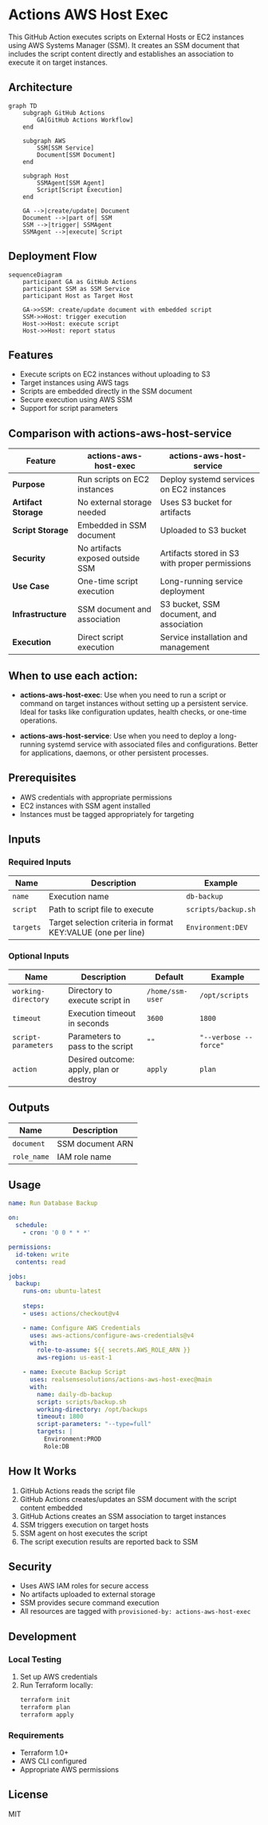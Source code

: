 # Actions AWS Host Exec

This GitHub Action executes scripts on External Hosts or EC2 instances using AWS Systems Manager (SSM). It creates an SSM document that includes the script content directly and establishes an association to execute it on target instances.

## Architecture

```mermaid
graph TD
    subgraph GitHub Actions
        GA[GitHub Actions Workflow]
    end

    subgraph AWS
        SSM[SSM Service]
        Document[SSM Document]
    end

    subgraph Host
        SSMAgent[SSM Agent]
        Script[Script Execution]
    end

    GA -->|create/update| Document
    Document -->|part of| SSM
    SSM -->|trigger| SSMAgent
    SSMAgent -->|execute| Script
```

## Deployment Flow

```mermaid
sequenceDiagram
    participant GA as GitHub Actions
    participant SSM as SSM Service
    participant Host as Target Host

    GA->>SSM: create/update document with embedded script
    SSM->>Host: trigger execution
    Host->>Host: execute script
    Host->>Host: report status
```

## Features

- Execute scripts on EC2 instances without uploading to S3
- Target instances using AWS tags
- Scripts are embedded directly in the SSM document
- Secure execution using AWS SSM
- Support for script parameters

## Comparison with actions-aws-host-service

| Feature | actions-aws-host-exec | actions-aws-host-service |
|---------|------------------------|--------------------------|
| **Purpose** | Run scripts on EC2 instances | Deploy systemd services on EC2 instances |
| **Artifact Storage** | No external storage needed | Uses S3 bucket for artifacts |
| **Script Storage** | Embedded in SSM document | Uploaded to S3 bucket |
| **Security** | No artifacts exposed outside SSM | Artifacts stored in S3 with proper permissions |
| **Use Case** | One-time script execution | Long-running service deployment |
| **Infrastructure** | SSM document and association | S3 bucket, SSM document, and association |
| **Execution** | Direct script execution | Service installation and management |

## When to use each action:

- **actions-aws-host-exec**: Use when you need to run a script or command on target instances without setting up a persistent service. Ideal for tasks like configuration updates, health checks, or one-time operations.

- **actions-aws-host-service**: Use when you need to deploy a long-running systemd service with associated files and configurations. Better for applications, daemons, or other persistent processes.

## Prerequisites

- AWS credentials with appropriate permissions
- EC2 instances with SSM agent installed
- Instances must be tagged appropriately for targeting

## Inputs

### Required Inputs

| Name | Description | Example |
|------|-------------|---------|
| `name` | Execution name | `db-backup` |
| `script` | Path to script file to execute | `scripts/backup.sh` |
| `targets` | Target selection criteria in format KEY:VALUE (one per line) | `Environment:DEV` |

### Optional Inputs

| Name | Description | Default | Example |
|------|-------------|---------|---------|
| `working-directory` | Directory to execute script in | `/home/ssm-user` | `/opt/scripts` |
| `timeout` | Execution timeout in seconds | `3600` | `1800` |
| `script-parameters` | Parameters to pass to the script | `""` | `"--verbose --force"` |
| `action` | Desired outcome: apply, plan or destroy | `apply` | `plan` |

## Outputs

| Name | Description |
|------|-------------|
| `document` | SSM document ARN |
| `role_name` | IAM role name |

## Usage

```yaml
name: Run Database Backup

on:
  schedule:
    - cron: '0 0 * * *'

permissions:
  id-token: write
  contents: read

jobs:
  backup:
    runs-on: ubuntu-latest
    
    steps:
    - uses: actions/checkout@v4

    - name: Configure AWS Credentials
      uses: aws-actions/configure-aws-credentials@v4
      with:
        role-to-assume: ${{ secrets.AWS_ROLE_ARN }}
        aws-region: us-east-1

    - name: Execute Backup Script
      uses: realsensesolutions/actions-aws-host-exec@main
      with:
        name: daily-db-backup
        script: scripts/backup.sh
        working-directory: /opt/backups
        timeout: 1800
        script-parameters: "--type=full"
        targets: |
          Environment:PROD
          Role:DB
```

## How It Works

1. GitHub Actions reads the script file
2. GitHub Actions creates/updates an SSM document with the script content embedded
3. GitHub Actions creates an SSM association to target instances
4. SSM triggers execution on target hosts
5. SSM agent on host executes the script
6. The script execution results are reported back to SSM

## Security

- Uses AWS IAM roles for secure access
- No artifacts uploaded to external storage
- SSM provides secure command execution
- All resources are tagged with `provisioned-by: actions-aws-host-exec`

## Development

### Local Testing

1. Set up AWS credentials
2. Run Terraform locally:
   ```bash
   terraform init
   terraform plan
   terraform apply
   ```

### Requirements

- Terraform 1.0+
- AWS CLI configured
- Appropriate AWS permissions

## License

MIT